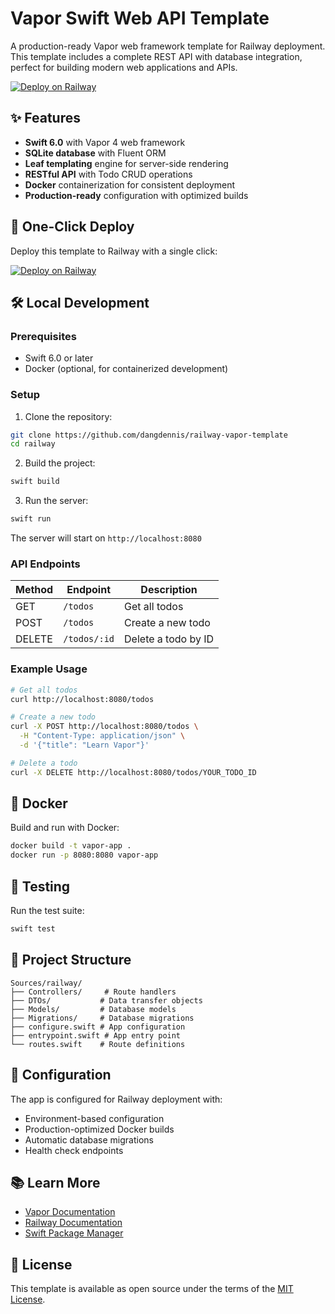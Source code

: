 # Vapor Swift Web API Template

A production-ready Vapor web framework template for Railway deployment. This template includes a complete REST API with database integration, perfect for building modern web applications and APIs.

[![Deploy on Railway](https://railway.app/button.svg)](https://railway.app/template/YOUR_TEMPLATE_ID)

## ✨ Features

- **Swift 6.0** with Vapor 4 web framework
- **SQLite database** with Fluent ORM
- **Leaf templating** engine for server-side rendering
- **RESTful API** with Todo CRUD operations
- **Docker** containerization for consistent deployment
- **Production-ready** configuration with optimized builds

## 🚀 One-Click Deploy

Deploy this template to Railway with a single click:

[![Deploy on Railway](https://railway.app/button.svg)](https://railway.app/template/YOUR_TEMPLATE_ID)

## 🛠 Local Development

### Prerequisites

- Swift 6.0 or later
- Docker (optional, for containerized development)

### Setup

1. Clone the repository:
```bash
git clone https://github.com/dangdennis/railway-vapor-template
cd railway
```

2. Build the project:
```bash
swift build
```

3. Run the server:
```bash
swift run
```

The server will start on `http://localhost:8080`

### API Endpoints

| Method | Endpoint | Description |
|--------|----------|-------------|
| GET | `/todos` | Get all todos |
| POST | `/todos` | Create a new todo |
| DELETE | `/todos/:id` | Delete a todo by ID |

### Example Usage

```bash
# Get all todos
curl http://localhost:8080/todos

# Create a new todo
curl -X POST http://localhost:8080/todos \
  -H "Content-Type: application/json" \
  -d '{"title": "Learn Vapor"}'

# Delete a todo
curl -X DELETE http://localhost:8080/todos/YOUR_TODO_ID
```

## 🐳 Docker

Build and run with Docker:

```bash
docker build -t vapor-app .
docker run -p 8080:8080 vapor-app
```

## 🧪 Testing

Run the test suite:

```bash
swift test
```

## 📁 Project Structure

```
Sources/railway/
├── Controllers/     # Route handlers
├── DTOs/           # Data transfer objects
├── Models/         # Database models
├── Migrations/     # Database migrations
├── configure.swift # App configuration
├── entrypoint.swift # App entry point
└── routes.swift    # Route definitions
```

## 🔧 Configuration

The app is configured for Railway deployment with:

- Environment-based configuration
- Production-optimized Docker builds
- Automatic database migrations
- Health check endpoints

## 📚 Learn More

- [Vapor Documentation](https://docs.vapor.codes)
- [Railway Documentation](https://docs.railway.app)
- [Swift Package Manager](https://www.swift.org/documentation/package-manager/)

## 📄 License

This template is available as open source under the terms of the [MIT License](LICENSE).
